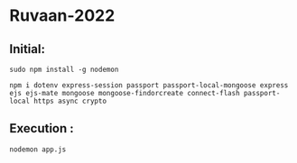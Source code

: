 # Ruvaan-2022

## Initial:

```
sudo npm install -g nodemon

npm i dotenv express-session passport passport-local-mongoose express ejs ejs-mate mongoose mongoose-findorcreate connect-flash passport-local https async crypto
```

## Execution :

```
nodemon app.js
```